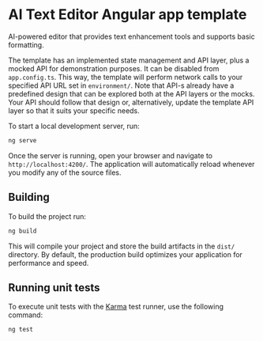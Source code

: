 # AI Text Editor Angular app template

AI-powered editor that provides text enhancement tools and supports basic formatting.

The template has an implemented state management and API layer, plus a mocked API for demonstration purposes. It can be disabled from `app.config.ts`. This way, the template will perform network calls to your specified API URL set in `environment/`. Note that API-s already have a predefined design that can be explored both at the API layers or the mocks. Your API should follow that design or, alternatively, update the template API layer so that it suits your specific needs.

To start a local development server, run:

```bash
ng serve
```

Once the server is running, open your browser and navigate to `http://localhost:4200/`. The application will automatically reload whenever you modify any of the source files.

## Building

To build the project run:

```bash
ng build
```

This will compile your project and store the build artifacts in the `dist/` directory. By default, the production build optimizes your application for performance and speed.

## Running unit tests

To execute unit tests with the [Karma](https://karma-runner.github.io) test runner, use the following command:

```bash
ng test
```
